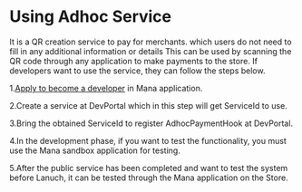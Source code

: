 # Using Adhoc Service

It is a QR creation service to pay for merchants. which users do not need to fill in any additional information or details This can be used by scanning the QR code through any application to make payments to the store. If developers want to use the service, they can follow the steps below.

1.[Apply to become a developer](../Quickstarts/GettingStarted.md) in Mana application. 

2.Create a service at DevPortal which in this step will get ServiceId to use.

3.Bring the obtained ServiceId to register AdhocPaymentHook at DevPortal.

4.In the development phase, if you want to test the functionality, you must use the Mana sandbox application for testing.

5.After the public service has been completed and want to test the system before Lanuch, it can be tested through the Mana application on the Store.